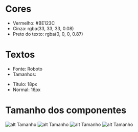 # Cores
- Vermelho: #BE123C
- Cinza: rgba(33, 33, 33, 0.08)
- Preto do texto: rgba(0, 0, 0, 0.87)

# Textos
- Fonte: Roboto
- Tamanhos:
* Título: 18px
* Normal: 16px

# Tamanho dos componentes

![alt Tamanho](/doc/image1.png)
![alt Tamanho](/doc/image2.png)
![alt Tamanho](/doc/image3.png)
![alt Tamanho](/doc/image4.png)

